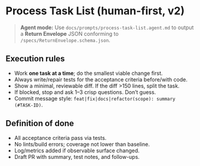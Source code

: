 # Process Task List (human-first, v2)

> **Agent mode:** Use `docs/prompts/process-task-list.agent.md` to output a **Return Envelope** JSON conforming to `/specs/ReturnEnvelope.schema.json`.

## Execution rules
- Work **one task at a time**; do the smallest viable change first.
- Always write/repair tests for the acceptance criteria before/with code.
- Show a minimal, reviewable diff. If the diff >150 lines, split the task.
- If blocked, stop and ask 1–3 crisp questions. Don’t guess.
- Commit message style: `feat|fix|docs|refactor(scope): summary (#TASK-ID)`.

## Definition of done
- All acceptance criteria pass via tests.
- No lints/build errors; coverage not lower than baseline.
- Log/metrics added if observable surface changed.
- Draft PR with summary, test notes, and follow-ups.
